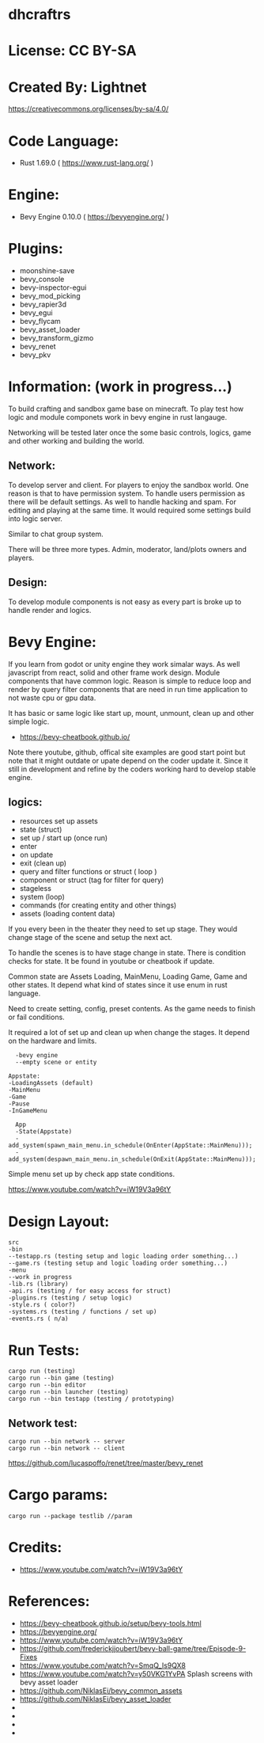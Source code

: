 # dhcraftrs

# License: CC BY-SA

# Created By: Lightnet
https://creativecommons.org/licenses/by-sa/4.0/

# Code Language:
 * Rust 1.69.0 ( https://www.rust-lang.org/ )

# Engine:
 * Bevy Engine 0.10.0  ( https://bevyengine.org/ )

# Plugins:
 * moonshine-save
 * bevy_console
 * bevy-inspector-egui
 * bevy_mod_picking
 * bevy_rapier3d
 * bevy_egui
 * bevy_flycam
 * bevy_asset_loader
 * bevy_transform_gizmo
 * bevy_renet
 * bevy_pkv

# Information: (work in progress...)
  To build crafting and sandbox game base on minecraft. To play test how logic and module componets work in bevy engine in rust langauge.

  Networking will be tested later once the some basic controls, logics, game and other working and building the world.
  
## Network:
  To develop server and client. For players to enjoy the sandbox world. One reason is that to have permission system. To handle users permission as there will be default settings. As well to handle hacking and spam. For editing and playing at the same time. It would required some settings build into logic server.

  Similar to chat group system.

  There will be three more types. Admin, moderator, land/plots owners and players.

## Design:
  To develop module components is not easy as every part is broke up to handle render and logics.

# Bevy Engine:
  If you learn from godot or unity engine they work simalar ways. As well javascript from react, solid and other frame work design. Module components that have common logic. Reason is simple to reduce loop and render by query filter components that are need in run time application to not waste cpu or gpu data.

  It has basic or same logic like start up, mount, unmount, clean up and other simple logic.

  * https://bevy-cheatbook.github.io/

  Note there youtube, github, offical site examples are good start point but note that it might outdate or upate depend on the coder update it. Since it still in development and refine by the coders working hard to develop stable engine.

## logics:
 * resources set up assets
 * state (struct)
 * set up / start up (once run)
 * enter
 * on update
 * exit (clean up)
 * query and filter functions or struct ( loop )
 * component or struct (tag for filter for query)
 * stageless
 * system (loop)
 * commands (for creating entity and other things)
 * assets (loading content data)

  If you every been in the theater they need to set up stage. They would change stage of the scene and setup the next act.

  To handle the scenes is to have stage change in state. There is condition checks for state. It be found in youtube or cheatbook if update.

  Common state are Assets Loading, MainMenu, Loading Game, Game and other states. It depend what kind of states since it use enum in rust language.

  Need to create setting, config, preset contents. As the game needs to finish or fail conditions.

  It required a lot of set up and clean up when change the stages. It depend on the hardware and limits.

```
  -bevy engine
  --empty scene or entity
```

```
Appstate:
-LoadingAssets (default)
-MainMenu 
-Game
-Pause
-InGameMenu
```
```
  App
  -State(Appstate)
  -add_system(spawn_main_menu.in_schedule(OnEnter(AppState::MainMenu)));
  -add_system(despawn_main_menu.in_schedule(OnExit(AppState::MainMenu)));
```
  Simple menu set up by check app state conditions.

 https://www.youtube.com/watch?v=iW19V3a96tY


# Design Layout:
```
src
-bin
--testapp.rs (testing setup and logic loading order something...)
--game.rs (testing setup and logic loading order something...)
-menu
--work in progress
-lib.rs (library)
-api.rs (testing / for easy access for struct)
-plugins.rs (testing / setup logic)
-style.rs ( color?)
-systems.rs (testing / functions / set up)
-events.rs ( n/a)

```

# Run Tests:
```
cargo run (testing)
cargo run --bin game (testing)
cargo run --bin editor
cargo run --bin launcher (testing)
cargo run --bin testapp (testing / prototyping)
```
## Network test:

```
cargo run --bin network -- server
cargo run --bin network -- client
```
https://github.com/lucaspoffo/renet/tree/master/bevy_renet


# Cargo params:
```
cargo run --package testlib //param
```

# Credits:
 * https://www.youtube.com/watch?v=iW19V3a96tY

# References:
 * https://bevy-cheatbook.github.io/setup/bevy-tools.html
 * https://bevyengine.org/
 * https://www.youtube.com/watch?v=iW19V3a96tY
 * https://github.com/frederickjjoubert/bevy-ball-game/tree/Episode-9-Fixes
 * https://www.youtube.com/watch?v=SmqQ_Is9QX8
 * https://www.youtube.com/watch?v=y50VKG1YvPA Splash screens with bevy asset loader
 * https://github.com/NiklasEi/bevy_common_assets
 * https://github.com/NiklasEi/bevy_asset_loader
 * 
 * 
 * 
 * 
